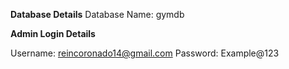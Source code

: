 **Database Details**
Database Name: gymdb

**Admin Login Details**

Username: reincoronado14@gmail.com
Password: Example@123
